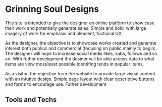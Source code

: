 # Grinning Soul Designs

This site is intended to give the designer an online platform to show case their work and potentially generate sales. Simple and bold, with large imagery of work for emphasis and pleasent, fuctional UX.


As the designer, the objective is to showcase works created and generate interest both publiuc and commercial (focusing on public mainly to begin). The designer will hope to increase social media likes, subs, follows and so on. With futher development the desiner will be able access data to what items are view most/least possible identifing tends in popular items.

As a visitor, the objective form the website to provide large visual content with an intutive design. Simple page layout with clear descriptive buttons and forms to encourage use. Futher development 
## Tools and Techs 